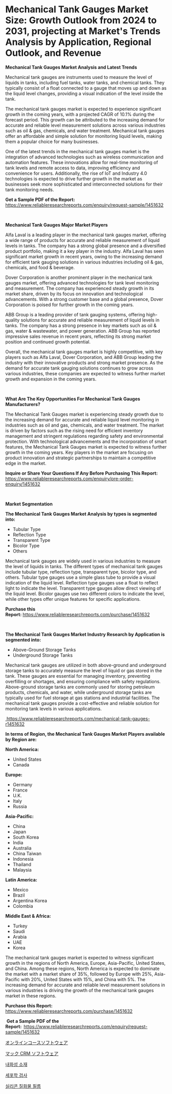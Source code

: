 <p><h1>Mechanical Tank Gauges Market Size: Growth Outlook from 2024 to 2031, projecting at Market's Trends Analysis by Application, Regional Outlook, and Revenue</h1></p><p><strong>Mechanical Tank Gauges Market Analysis and Latest Trends</strong></p>
<p><p>Mechanical tank gauges are instruments used to measure the level of liquids in tanks, including fuel tanks, water tanks, and chemical tanks. They typically consist of a float connected to a gauge that moves up and down as the liquid level changes, providing a visual indication of the level inside the tank.</p><p>The mechanical tank gauges market is expected to experience significant growth in the coming years, with a projected CAGR of 10.1% during the forecast period. This growth can be attributed to the increasing demand for accurate and reliable level measurement solutions across various industries such as oil & gas, chemicals, and water treatment. Mechanical tank gauges offer an affordable and simple solution for monitoring liquid levels, making them a popular choice for many businesses.</p><p>One of the latest trends in the mechanical tank gauges market is the integration of advanced technologies such as wireless communication and automation features. These innovations allow for real-time monitoring of tank levels and remote access to data, improving efficiency and convenience for users. Additionally, the rise of IoT and Industry 4.0 technologies is expected to drive further growth in the market as businesses seek more sophisticated and interconnected solutions for their tank monitoring needs.</p></p>
<p><strong>Get a Sample PDF of the Report:&nbsp;</strong> <a href="https://www.reliableresearchreports.com/enquiry/request-sample/1451632">https://www.reliableresearchreports.com/enquiry/request-sample/1451632</a></p>
<p>&nbsp;</p>
<p><strong>Mechanical Tank Gauges Major Market Players</strong></p>
<p><p>Alfa Laval is a leading player in the mechanical tank gauges market, offering a wide range of products for accurate and reliable measurement of liquid levels in tanks. The company has a strong global presence and a diversified product portfolio, making it a key player in the industry. Alfa Laval has seen significant market growth in recent years, owing to the increasing demand for efficient tank gauging solutions in various industries including oil & gas, chemicals, and food & beverage.</p><p>Dover Corporation is another prominent player in the mechanical tank gauges market, offering advanced technologies for tank level monitoring and measurement. The company has experienced steady growth in its market share, driven by its focus on innovation and technological advancements. With a strong customer base and a global presence, Dover Corporation is poised for further growth in the coming years.</p><p>ABB Group is a leading provider of tank gauging systems, offering high-quality solutions for accurate and reliable measurement of liquid levels in tanks. The company has a strong presence in key markets such as oil & gas, water & wastewater, and power generation. ABB Group has reported impressive sales revenue in recent years, reflecting its strong market position and continued growth potential.</p><p>Overall, the mechanical tank gauges market is highly competitive, with key players such as Alfa Laval, Dover Corporation, and ABB Group leading the industry with their innovative products and strong market presence. As the demand for accurate tank gauging solutions continues to grow across various industries, these companies are expected to witness further market growth and expansion in the coming years.</p></p>
<p>&nbsp;</p>
<p><strong>What Are The Key Opportunities For Mechanical Tank Gauges Manufacturers?</strong></p>
<p><p>The Mechanical Tank Gauges market is experiencing steady growth due to the increasing demand for accurate and reliable liquid level monitoring in industries such as oil and gas, chemicals, and water treatment. The market is driven by factors such as the rising need for efficient inventory management and stringent regulations regarding safety and environmental protection. With technological advancements and the incorporation of smart features, the Mechanical Tank Gauges market is expected to witness further growth in the coming years. Key players in the market are focusing on product innovation and strategic partnerships to maintain a competitive edge in the market.</p></p>
<p><strong>Inquire or Share Your Questions If Any Before Purchasing This Report:</strong> <a href="https://www.reliableresearchreports.com/enquiry/pre-order-enquiry/1451632">https://www.reliableresearchreports.com/enquiry/pre-order-enquiry/1451632</a></p>
<p>&nbsp;</p>
<p><strong>Market Segmentation</strong></p>
<p><strong>The Mechanical Tank Gauges Market Analysis by types is segmented into:</strong></p>
<p><ul><li>Tubular Type</li><li>Reflection Type</li><li>Transparent Type</li><li>Bicolor Type</li><li>Others</li></ul></p>
<p><p>Mechanical tank gauges are widely used in various industries to measure the level of liquids in tanks. The different types of mechanical tank gauges include tubular type, reflection type, transparent type, bicolor type, and others. Tubular type gauges use a simple glass tube to provide a visual indication of the liquid level. Reflection type gauges use a float to reflect light to indicate the level. Transparent type gauges allow direct viewing of the liquid level. Bicolor gauges use two different colors to indicate the level, while other types offer unique features for specific applications.</p></p>
<p><strong>Purchase this Report:&nbsp;</strong><a href="https://www.reliableresearchreports.com/purchase/1451632">https://www.reliableresearchreports.com/purchase/1451632</a></p>
<p>&nbsp;</p>
<p><strong>The Mechanical Tank Gauges Market Industry Research by Application is segmented into:</strong></p>
<p><ul><li>Above-Ground Storage Tanks</li><li>Underground Storage Tanks</li></ul></p>
<p><p>Mechanical tank gauges are utilized in both above-ground and underground storage tanks to accurately measure the level of liquid or gas stored in the tank. These gauges are essential for managing inventory, preventing overfilling or shortages, and ensuring compliance with safety regulations. Above-ground storage tanks are commonly used for storing petroleum products, chemicals, and water, while underground storage tanks are typically used for fuel storage at gas stations and industrial facilities. The mechanical tank gauges provide a cost-effective and reliable solution for monitoring tank levels in various applications.</p></p>
<p><a href="https://www.reliableresearchreports.com/mechanical-tank-gauges-r1451632">&nbsp;https://www.reliableresearchreports.com/mechanical-tank-gauges-r1451632</a></p>
<p><strong>In terms of Region, the Mechanical Tank Gauges Market Players available by Region are:</strong></p>
<p>
    <p> <strong> North America: </strong>
        <ul>
            <li>United States</li>
            <li>Canada</li>
        </ul>
        </p> 
    <p> <strong> Europe: </strong>
        <ul>
            <li>Germany</li>
            <li>France</li>
            <li>U.K.</li>
            <li>Italy</li>
            <li>Russia</li>
        </ul>
        </p> 
    <p> <strong> Asia-Pacific: </strong>
        <ul>
            <li>China</li>
            <li>Japan</li>
            <li>South Korea</li>
            <li>India</li>
            <li>Australia</li>
            <li>China Taiwan</li>
            <li>Indonesia</li>
            <li>Thailand</li>
            <li>Malaysia</li>
        </ul>
        </p> 
    <p> <strong> Latin America: </strong>
        <ul>
            <li>Mexico</li>
            <li>Brazil</li>
            <li>Argentina Korea</li>
            <li>Colombia</li>
        </ul>
        </p> 
    <p> <strong> Middle East & Africa: </strong>
        <ul>
            <li>Turkey</li>
            <li>Saudi</li>
            <li>Arabia</li>
            <li>UAE</li>
            <li>Korea</li>
        </ul>
    </p>
    </p>
<p><p>The mechanical tank gauges market is expected to witness significant growth in the regions of North America, Europe, Asia-Pacific, United States, and China. Among these regions, North America is expected to dominate the market with a market share of 35%, followed by Europe with 25%, Asia-Pacific with 20%, United States with 15%, and China with 5%. The increasing demand for accurate and reliable level measurement solutions in various industries is driving the growth of the mechanical tank gauges market in these regions.</p></p>
<p><strong>Purchase this Report: </strong><a href="https://www.reliableresearchreports.com/purchase/1451632">https://www.reliableresearchreports.com/purchase/1451632</a></p>
<p>&nbsp;<strong>Get a Sample PDF of the Report:&nbsp;&nbsp;</strong><a href="https://www.reliableresearchreports.com/enquiry/request-sample/1451632">https://www.reliableresearchreports.com/enquiry/request-sample/1451632</a></p>
<p><strong></strong></p>
<p><p><a href="https://medium.com/@nic.neale/%E3%82%AA%E3%83%B3%E3%83%A9%E3%82%A4%E3%83%B3%E3%82%B3%E3%83%BC%E3%82%B9%E3%82%BD%E3%83%95%E3%83%88%E3%82%A6%E3%82%A7%E3%82%A2%E5%B8%82%E5%A0%B4%E3%81%AE%E3%83%A1%E3%83%88%E3%83%AA%E3%82%AF%E3%82%B9%E3%81%AE%E8%A7%A3%E8%AA%AD-%E5%B8%82%E5%A0%B4%E3%82%B7%E3%82%A7%E3%82%A2-%E3%83%88%E3%83%AC%E3%83%B3%E3%83%89-%E3%81%8A%E3%82%88%E3%81%B3%E6%88%90%E9%95%B7%E3%83%91%E3%82%BF%E3%83%BC%E3%83%B3-03d62afca316">オンラインコースソフトウェア</a></p><p><a href="https://medium.com/@evans21bill/mac-crm%E3%82%BD%E3%83%95%E3%83%88%E3%82%A6%E3%82%A7%E3%82%A2%E5%B8%82%E5%A0%B4%E3%83%AC%E3%83%9D%E3%83%BC%E3%83%88%E3%81%AF-%E3%81%93%E3%81%AE%E5%B8%82%E5%A0%B4%E3%81%AE%E6%9C%80%E6%96%B0%E3%81%AE%E3%83%88%E3%83%AC%E3%83%B3%E3%83%89%E3%81%A8%E6%88%90%E9%95%B7%E6%A9%9F%E4%BC%9A%E3%82%92%E6%98%8E%E3%82%89%E3%81%8B%E3%81%AB%E3%81%97%E3%81%A6%E3%81%84%E3%81%BE%E3%81%99-870bf63426b4">マック CRM ソフトウェア</a></p><p><a href="https://github.com/RichardLueilwitz787/Market-Research-Report-List-1/blob/main/141633126939.md">내화성 소재</a></p><p><a href="https://medium.com/@twix678568/%EC%84%B8%ED%8F%AC%ED%95%99-%EA%B2%80%EC%82%AC-%EC%8B%9C%EC%9E%A5-%EA%B7%9C%EB%AA%A8-%EC%8B%9C%EC%9E%A5-%EC%A0%84%EB%A7%9D-%EB%B0%8F-%EC%8B%9C%EC%9E%A5-%EC%98%88%EC%B8%A1-2024%EB%85%84%EB%B6%80%ED%84%B0-2031%EB%85%84%EA%B9%8C%EC%A7%80-a6d84727b339">세포학 검사</a></p><p><a href="https://medium.com/@ieremiapadurariu20221/%EC%8B%A4%EB%A6%AC%EC%BD%98-%EC%A7%88%ED%99%94%EB%AC%BC-%ED%95%84%EB%A6%84-%EC%8B%9C%EC%9E%A5-%ED%86%B5%EC%B0%B0-%EC%8B%9C%EC%9E%A5-%EB%8F%99%ED%96%A5-%EC%84%B1%EC%9E%A5-2024%EB%85%84%EB%B6%80%ED%84%B0-2031%EB%85%84%EA%B9%8C%EC%A7%80-%EC%98%88%EC%B8%A1-0de068dcb934">실리콘 질화물 필름</a></p></p>